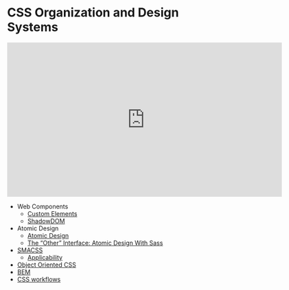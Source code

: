 # CSS Organization and Design Systems

<div class="video">
<iframe src="https://player.vimeo.com/video/15982903?portrait=0" width="640" height="360" frameborder="0" allow="autoplay; fullscreen" allowfullscreen></iframe>
</div>

* Web Components
  * [Custom Elements](https://developers.google.com/web/fundamentals/web-components/customelements)
  * [ShadowDOM](https://developers.google.com/web/fundamentals/web-components/shadowdom)
* Atomic Design
  * [Atomic Design](http://atomicdesign.bradfrost.com/)
  * [The “Other” Interface: Atomic Design With Sass](https://www.smashingmagazine.com/2013/08/other-interface-atomic-design-sass/)
* [SMACSS](http://smacss.com/)
  * [Applicability](http://smacss.com/book/applicability)
* [Object Oriented CSS](https://github.com/stubbornella/oocss)
* [BEM](http://smacss.com/book/applicability)
* [CSS workflows](https://vimeo.com/15982903)
